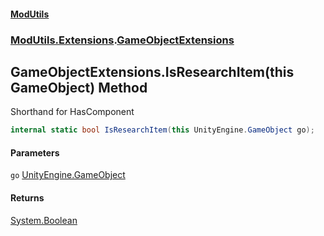 #### [ModUtils](index.md 'index')
### [ModUtils.Extensions](ModUtils.Extensions.md 'ModUtils.Extensions').[GameObjectExtensions](ModUtils.Extensions.GameObjectExtensions.md 'ModUtils.Extensions.GameObjectExtensions')

## GameObjectExtensions.IsResearchItem(this GameObject) Method

Shorthand for HasComponent<ResearchItem>

```csharp
internal static bool IsResearchItem(this UnityEngine.GameObject go);
```
#### Parameters

<a name='ModUtils.Extensions.GameObjectExtensions.IsResearchItem(thisUnityEngine.GameObject).go'></a>

`go` [UnityEngine.GameObject](https://docs.microsoft.com/en-us/dotnet/api/UnityEngine.GameObject 'UnityEngine.GameObject')

#### Returns
[System.Boolean](https://docs.microsoft.com/en-us/dotnet/api/System.Boolean 'System.Boolean')